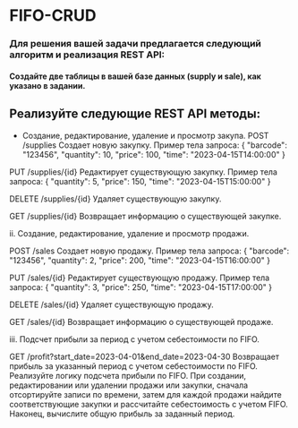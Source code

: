 # FIFO-CRUD
### Для решения вашей задачи предлагается следующий алгоритм и реализация REST API:

#### Создайте две таблицы в вашей базе данных (supply и sale), как указано в задании.

## Реализуйте следующие REST API методы:
  - Создание, редактирование, удаление и просмотр закупа.
POST /supplies
Создает новую закупку.
Пример тела запроса:
{
"barcode": "123456",
"quantity": 10,
"price": 100,
"time": "2023-04-15T14:00:00"
}

PUT /supplies/{id}
Редактирует существующую закупку.
Пример тела запроса:
{
"quantity": 5,
"price": 150,
"time": "2023-04-15T15:00:00"
}

DELETE /supplies/{id}
Удаляет существующую закупку.

GET /supplies/{id}
Возвращает информацию о существующей закупке.

ii. Создание, редактирование, удаление и просмотр продажи.

POST /sales
Создает новую продажу.
Пример тела запроса:
{
"barcode": "123456",
"quantity": 2,
"price": 200,
"time": "2023-04-15T16:00:00"
}

PUT /sales/{id}
Редактирует существующую продажу.
Пример тела запроса:
{
"quantity": 3,
"price": 250,
"time": "2023-04-15T17:00:00"
}

DELETE /sales/{id}
Удаляет существующую продажу.

GET /sales/{id}
Возвращает информацию о существующей продаже.

iii. Подсчет прибыли за период с учетом себестоимости по FIFO.

GET /profit?start_date=2023-04-01&end_date=2023-04-30
Возвращает прибыль за указанный период с учетом себестоимости по FIFO.
Реализуйте логику подсчета прибыли по FIFO. При создании, редактировании или удалении продажи или закупки, сначала отсортируйте записи по времени, затем для каждой продажи найдите соответствующие закупки и рассчитайте себестоимость с учетом FIFO. Наконец, вычислите общую прибыль за заданный период.
